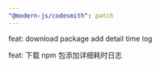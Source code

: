 ```yaml
---
"@modern-js/codesmith": patch
---
```


feat: download package add detail time log

feat: 下载 npm 包添加详细耗时日志
